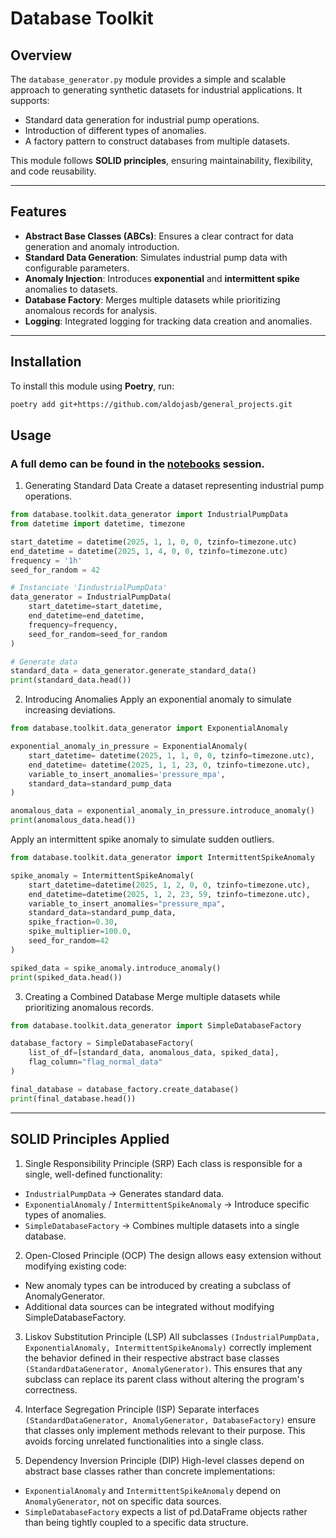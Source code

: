 # Database Toolkit

## Overview

The `database_generator.py` module provides a simple and scalable approach to generating synthetic datasets for industrial applications. It supports:
- Standard data generation for industrial pump operations.
- Introduction of different types of anomalies.
- A factory pattern to construct databases from multiple datasets.

This module follows **SOLID principles**, ensuring maintainability, flexibility, and code reusability.

---

## Features

- **Abstract Base Classes (ABCs)**: Ensures a clear contract for data generation and anomaly introduction.
- **Standard Data Generation**: Simulates industrial pump data with configurable parameters.
- **Anomaly Injection**: Introduces **exponential** and **intermittent spike** anomalies to datasets.
- **Database Factory**: Merges multiple datasets while prioritizing anomalous records for analysis.
- **Logging**: Integrated logging for tracking data creation and anomalies.

---

## Installation

To install this module using **Poetry**, run:

```bash
poetry add git+https://github.com/aldojasb/general_projects.git
```
## Usage

### A full demo can be found in the [notebooks](https://github.com/aldojasb/general_projects/tree/creating-methods-in-dbtoolks/database_generator/notebooks) session.

1. Generating Standard Data
Create a dataset representing industrial pump operations.

```python
from database.toolkit.data_generator import IndustrialPumpData
from datetime import datetime, timezone

start_datetime = datetime(2025, 1, 1, 0, 0, tzinfo=timezone.utc)
end_datetime = datetime(2025, 1, 4, 0, 0, tzinfo=timezone.utc)
frequency = '1h'
seed_for_random = 42

# Instanciate 'IindustrialPumpData'
data_generator = IndustrialPumpData(
    start_datetime=start_datetime,
    end_datetime=end_datetime,
    frequency=frequency,
    seed_for_random=seed_for_random
)

# Generate data
standard_data = data_generator.generate_standard_data()
print(standard_data.head())
```

2. Introducing Anomalies
Apply an exponential anomaly to simulate increasing deviations.

```python
from database.toolkit.data_generator import ExponentialAnomaly

exponential_anomaly_in_pressure = ExponentialAnomaly(
    start_datetime= datetime(2025, 1, 1, 0, 0, tzinfo=timezone.utc),
    end_datetime= datetime(2025, 1, 1, 23, 0, tzinfo=timezone.utc),
    variable_to_insert_anomalies='pressure_mpa',
    standard_data=standard_pump_data
)

anomalous_data = exponential_anomaly_in_pressure.introduce_anomaly()
print(anomalous_data.head())
```

Apply an intermittent spike anomaly to simulate sudden outliers.

```python
from database.toolkit.data_generator import IntermittentSpikeAnomaly

spike_anomaly = IntermittentSpikeAnomaly(
    start_datetime=datetime(2025, 1, 2, 0, 0, tzinfo=timezone.utc),
    end_datetime=datetime(2025, 1, 2, 23, 59, tzinfo=timezone.utc),
    variable_to_insert_anomalies="pressure_mpa",
    standard_data=standard_pump_data,
    spike_fraction=0.30,
    spike_multiplier=100.0,
    seed_for_random=42
)

spiked_data = spike_anomaly.introduce_anomaly()
print(spiked_data.head())
```

3. Creating a Combined Database
Merge multiple datasets while prioritizing anomalous records.

```python
from database.toolkit.data_generator import SimpleDatabaseFactory

database_factory = SimpleDatabaseFactory(
    list_of_df=[standard_data, anomalous_data, spiked_data],
    flag_column="flag_normal_data"
)

final_database = database_factory.create_database()
print(final_database.head())
```

---

## SOLID Principles Applied
1. Single Responsibility Principle (SRP)
Each class is responsible for a single, well-defined functionality:

- `IndustrialPumpData` → Generates standard data.
- `ExponentialAnomaly` / `IntermittentSpikeAnomaly` → Introduce specific types of anomalies.
- `SimpleDatabaseFactory` → Combines multiple datasets into a single database.

2. Open-Closed Principle (OCP)
The design allows easy extension without modifying existing code:

- New anomaly types can be introduced by creating a subclass of AnomalyGenerator.
- Additional data sources can be integrated without modifying SimpleDatabaseFactory.

3. Liskov Substitution Principle (LSP)
All subclasses `(IndustrialPumpData, ExponentialAnomaly, IntermittentSpikeAnomaly)` correctly implement the behavior defined in their respective abstract base classes `(StandardDataGenerator, AnomalyGenerator)`. This ensures that any subclass can replace its parent class without altering the program's correctness.

4. Interface Segregation Principle (ISP)
Separate interfaces `(StandardDataGenerator, AnomalyGenerator, DatabaseFactory)` ensure that classes only implement methods relevant to their purpose. This avoids forcing unrelated functionalities into a single class.

5. Dependency Inversion Principle (DIP)
High-level classes depend on abstract base classes rather than concrete implementations:

- `ExponentialAnomaly` and `IntermittentSpikeAnomaly` depend on `AnomalyGenerator`, not on specific data sources.
- `SimpleDatabaseFactory` expects a list of pd.DataFrame objects rather than being tightly coupled to a specific data structure.